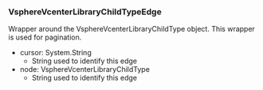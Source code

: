 ### VsphereVcenterLibraryChildTypeEdge
Wrapper around the VsphereVcenterLibraryChildType object. This wrapper is used for pagination.

- cursor: System.String
  - String used to identify this edge
- node: VsphereVcenterLibraryChildType
  - String used to identify this edge
